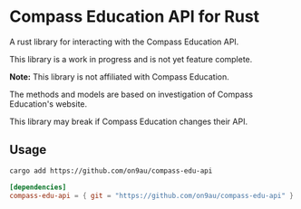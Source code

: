 # Compass Education API for Rust

A rust library for interacting with the Compass Education API.

This library is a work in progress and is not yet feature complete.

**Note:** This library is not affiliated with Compass Education.

The methods and models are based on investigation of Compass Education's website.

This library may break if Compass Education changes their API.

## Usage

```sh
cargo add https://github.com/on9au/compass-edu-api
```

```toml
[dependencies]
compass-edu-api = { git = "https://github.com/on9au/compass-edu-api" }
```
